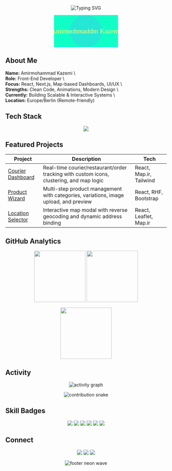 <p align="center">
  <img src="https://readme-typing-svg.herokuapp.com?font=Orbitron&size=36&duration=3000&color=6AAFE6&center=true&vCenter=true&width=800&lines=Hey+There+👋;I'm+Amirmohammad+Kazemi" alt="Typing SVG" />
</p>

<p align="center">
  <img src="data:image/svg+xml;base64,PHN2ZyB3aWR0aD0iMzAwIiBoZWlnaHQ9IjE1MCIgdmlld0JveD0iMCAwIDMwMCAxNTAiIHhtbG5zPSJodHRwOi8vd3d3LnczLm9yZy8yMDAwL3N2ZyI+CiAgPHJlY3Qgd2lkdGg9IjMwMCIgaGVpZ2h0PSIxNTAiIGZpbGw9IiMwRkZGQzciLz4KICA8Y2lyY2xlIGN4PSIxNTAiIGN5PSI3NSIgcj0iNzUiIGZpbGw9IiM1QUFGRjYiIGZpbGwtb3BhY2l0eT0iMC4zIi8+CiAgPHRleHQgeD0iMTUwIiB5PSI4NSIgdGV4dC1hbmNob3I9Im1pZGRsZSIgZm9udC1zaXplPSIzMiIgZmlsbD0iI0ZGRkM3NyI+QW1pcm1vaG1hZGRtIEthemVtaTwvdGV4dD4KPC9zdmc+" width="200" alt="Neon SVG"/>
</p>

## About Me

**Name:** Amirmohammad Kazemi  \  
**Role:** Front-End Developer  \  
**Focus:** React, Next.js, Map-based Dashboards, UI/UX  \  
**Strengths:** Clean Code, Animations, Modern Design  \  
**Currently:** Building Scalable & Interactive Systems  \  
**Location:** Europe/Berlin (Remote-friendly)

## Tech Stack

<p align="center">
  <img src="https://skillicons.dev/icons?i=react,nextjs,ts,js,html,css,tailwind,bootstrap,laravel,php,nodejs,mysql,git,github,vite,figma,vercel&theme=dark" />
</p>

## Featured Projects

| Project | Description | Tech |
|---|---|---|
| [Courier Dashboard](https://github.com/Tocka69) | Real-time courier/restaurant/order tracking with custom icons, clustering, and map logic | React, Map.ir, Tailwind |
| [Product Wizard](https://github.com/Tocka69) | Multi-step product management with categories, variations, image upload, and preview | React, RHF, Bootstrap |
| [Location Selector](https://github.com/Tocka69) | Interactive map modal with reverse geocoding and dynamic address binding | React, Leaflet, Map.ir |

## GitHub Analytics

<p align="center">
  <img src="https://github-readme-stats.vercel.app/api?username=Tocka69&show_icons=true&hide_border=true&bg_color=0d1117&title_color=6AAFE6&icon_color=6AAFE6&text_color=c9d1d9" height="160"/>
  <img src="https://github-readme-streak-stats.herokuapp.com/?user=Tocka69&hide_border=true&background=0d1117&ring=5AA6C7&fire=5AA6C7&currStreakLabel=6AAFE6&dates=c9d1d9" height="160"/>
</p>

<p align="center">
  <img src="https://github-readme-stats.vercel.app/api/top-langs/?username=Tocka69&layout=compact&hide_border=true&bg_color=0d1117&title_color=6AAFE6&text_color=c9d1d9" height="160"/>
</p>

## Activity

<p align="center">
  <img src="https://github-readme-activity-graph.vercel.app/graph?username=Tocka69&bg_color=0d1117&line=5AA6C7&point=5AA6C7&color=c9d1d9&hide_border=true" alt="activity graph"/>
</p>

<p align="center">
  <img src="https://github-profile-trophy.vercel.app/?username=Tocka69&theme=algolia&no-frame=true&no-bg=true&margin-w=12" alt="contribution snake"/>
</p>

## Skill Badges

<p align="center">
  <img src="https://img.shields.io/badge/React-0d1117?style=for-the-badge&logo=react&logoColor=6AAFE6"/>
  <img src="https://img.shields.io/badge/Next.js-0d1117?style=for-the-badge&logo=next.js&logoColor=c9d1d9"/>
  <img src="https://img.shields.io/badge/Tailwind-0d1117?style=for-the-badge&logo=tailwindcss&logoColor=6AAFE6"/>
  <img src="https://img.shields.io/badge/TypeScript-0d1117?style=for-the-badge&logo=typescript&logoColor=6AAFE6"/>
  <img src="https://img.shields.io/badge/Laravel-0d1117?style=for-the-badge&logo=laravel&logoColor=c9d1d9"/>
  <img src="https://img.shields.io/badge/Map.ir-0d1117?style=for-the-badge&logo=mapbox&logoColor=5AA6C7"/>
</p>

## Connect

<p align="center">
  <a href="https://github.com/Tocka69"><img src="https://img.shields.io/badge/GitHub-0d1117?style=for-the-badge&logo=github&logoColor=6AAFE6"></a>
  <a href="https://www.linkedin.com/in/your-link"><img src="https://img.shields.io/badge/LinkedIn-0d1117?style=for-the-badge&logo=linkedin&logoColor=5AA6C7"></a>
  <a href="mailto:your.email@example.com"><img src="https://img.shields.io/badge/Email-0d1117?style=for-the-badge&logo=gmail&logoColor=6AAFE6"></a>
</p>

<p align="center">
  <img src="https://capsule-render.vercel.app/api?type=waving&height=140&section=footer&color=0:2e3440,100:5AA6C7" alt="footer neon wave"/>
</p>

